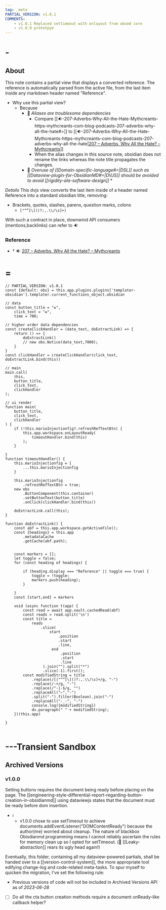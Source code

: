 ```yaml
---
tag: _meta
PARTIAL_VERSION: v1.0.1
COMMENTS: 
    - v1.0.1 Replaced settimeout with onlayout from obsmd core
    - v1.0.0 prototpye
---
```

# -
## About

This note contains a partial view that displays a converted reference.
The reference is automatically parsed from the active file, from the last item inside any markdown header named "Reference".

* Why use this partial view?
    * Because
        * 📁 *Aliases are troublesome dependencies*
            * Compare [[🔉-207-Adverbs-Why-All-the-Hate-Mythcreants-https-mythcreants-com-blog-podcasts-207-adverbs-why-all-the-hate#=]] to [[🔉-207-Adverbs-Why-All-the-Hate-Mythcreants-https-mythcreants-com-blog-podcasts-207-adverbs-why-all-the-hate|[207 – Adverbs, Why All the Hate? – Mythcreants](https://mythcreants.com/blog/podcasts/207-adverbs-why-all-the-hate/)]]
            * When the alias changes in this source note, obsidian does not rename the links whereas the note title propagates the changes.
        * 📁 *Overuse of [[Domain-specific-language#=|DSL]]  such as [[Dataview-plugin-for-ObsidianMD#=|DVJS]] should be avoided to avoid [[rigidity-ala-software-design]]*
            * 

*Details* 
This dvjs view converts the last item inside of a header named Reference into a standard obsidian title, removing:
* Brackets, quotes, slashes, parens, question marks, colons
    * `["“”[\]()?:,.\\/\s]+)`

With such a contract in place, downwind API consumers (mentions,backlinks) can refer to 🔉

### Reference
* † 🔉 [207 – Adverbs, Why All the Hate? – Mythcreants](https://mythcreants.com/blog/podcasts/207-adverbs-why-all-the-hate/)

# =

```dataviewjs
// PARTIAL_VERSION: v1.0.1
const {default: obs} = this.app.plugins.plugins['templater-obsidian'].templater.current_functions_object.obsidian

// data
const button_title = "♻",
    click_text = "♻",
    time = 700;

// higher order data dependencies
const createClickHandler = (data_text, doExtractLink) => {
    return () => {
        doExtractLink()
        // new obs.Notice(data_text,7000);
    }
}
const clickHandler = createClickHandler(click_text, doExtractLink.bind(this))

// main
main.call(
    this,
    button_title, 
    click_text, 
    clickHandler
);

// ui render
function main(
    button_title,
    click_text,
    clickHandler
) {
    if (!this.marioInjectionfig?.refreshRefTextBtn) {
        this.app.workspace.onLayoutReady(
            timeoutHandler.bind(this)
        );
    }
    
}
function timeoutHandler() {
    this.marioInjectionfig = {
        ...this.marioInjectionfig
    }
    
    this.marioInjectionfig
        .refreshRefTextBtn = true;
    new obs
        .ButtonComponent(this.container)
        .setButtonText(button_title)
        .onClick(clickHandler.bind(this))
    
    doExtractLink.call(this);
}

function doExtractLink() {
    const abf = this.app.workspace.getActiveFile();
    const {headings} = this.app
        .metadataCache
        .getCache(abf.path);
    
    
    const markers = [];
    let toggle = false;
    for (const heading of headings) {
    
        if (heading.display === "Reference" || toggle === true) {
            toggle = !toggle;
            markers.push(heading);
        }
        
    }
    const [start,end] = markers
    
    void (async function t(app) {
        const read = await app.vault.cachedRead(abf)
        const reads = read.split('\n')
        const title = 
            reads
                .slice(
                    start
                        .position
                        .start
                        .line,
                     end
                         .position
                         .start
                         .line
                 ).join("").split("*")
                 .slice(-1).first();
        const modifiedString = title
            .replace(/[|"“”[\]()?:,.\\/\s]+/g, "-")
            .replace(/-+/g, "-")
            .replace(/^-|-$/g, "")
            .replaceAll("–","-")
            .split("-").filter(Boolean).join("-")
            .replaceAll("-_-", "-")
            console.log({modifiedString})
            dv.paragraph(" " + modifiedString);
    })(this.app)

}


```


# ---Transient Sandbox

## Archived Versions

### v1.0.0

Setting buttons requires the document being ready before placing on the page. The [[engineering-style-differential-report-regarding-button-creation-in-obsidianmd]] using dataviewjs states that the document must be ready before dom insertion.  

* ℹ
    * v1.0.0 chose to use setTimeout to achieve documents.addEventListener("DOMContentReady") because the author(me) worried about cleanup. The nature of blackbox Obisdianmd programming means I cannot reliably ascertain the rules for memory clean up so I opted for setTimeout. (🤔 [[Leaky-abstraction]] rears its ugly head again!)

Eventually, this folder, containing all my dataview-powered partials,  shall be handed over to a [[version-control-system]], the more appropriate tool edifying change-log and code-related meta-tasks. To spur myself to quicken the migration, I've set the following rule:
* Previous versions of code will not be included in Archived Versions API as of *2023-06-28*


- [ ] Do all the cta button creation methods require a document onReady-like callback helper?